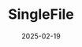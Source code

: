 ---  
layout: startup_page  
title: "SingleFile"  
id: "singlefile.io"  
permalink: "/singlefilesinglefile.io02192025/"  
website: "https://www.singlefile.io"  
funding_round: "Series A"  
funding_amount: "$9M"  
investors: "Foundry Group, Pioneer Square Labs, The LegalTech Fund, Wilson Sonsini, Cooley, DLA Piper, Fenwick, Perkins Coie, K&L Gates"  
about: "SingleFile is a legal & compliance tech innovator providing an automated compliance platform. It helps businesses streamline regulatory filings and compliance workflows across government agencies, reducing manual processes and ensuring accuracy for legal entities."  
markets: "LegalTech, Information Technology, Software, Business/Productivity Software, Media and Information Services (B2B), Legal Services (B2B), SaaS, Artificial Intelligence & Machine Learning"  
hq: "Seattle, Washington, United States"  
founded_year: "2019"  
linkedin: "https://www.linkedin.com/company/singlefile-technologies-inc"  
twitter: ""  
instagram: ""  
facebook: ""  
crunchbase: "https://www.crunchbase.com/organization/singlefile-technologies"  
pitchbook: "https://pitchbook.com/profiles/company/277916-86"  

date_display: "19-Feb-2025"  
date: "2025-02-19"

# SEO Optimization  
meta_title: "SingleFile - Series A Funding ($9M)"  
meta_description: "SingleFile, SingleFile is a legal & compliance tech innovator providing an automated compliance platform. It helps businesses streamline regulatory filings and co..."  
meta_keywords: "SingleFile, LegalTech, Information Technology, Software, Business/Productivity Software, Media and Information Services (B2B), Legal Services (B2B), SaaS, Artificial Intelligence & Machine Learning, Series A funding"  
canonical_url: "https://startup.projectstartups.com/singlefilesinglefile.io02192025/"  
---